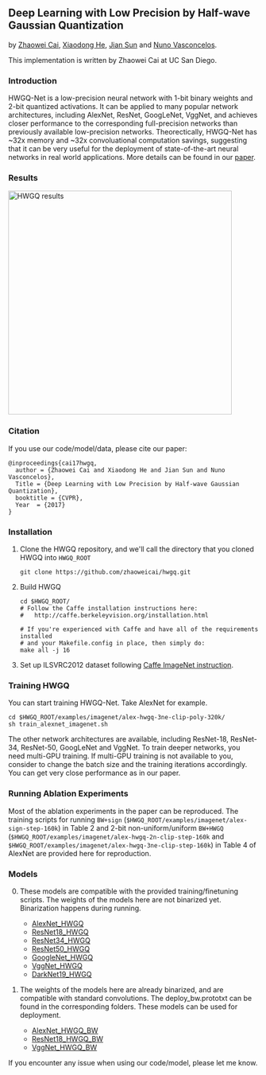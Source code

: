 ## Deep Learning with Low Precision by Half-wave Gaussian Quantization

by [Zhaowei Cai](https://sites.google.com/site/zhaoweicai1989/), [Xiaodong He](https://www.microsoft.com/en-us/research/people/xiaohe/?from=http%3A%2F%2Fresearch.microsoft.com%2F~xiaohe), [Jian Sun](http://www.jiansun.org/) and [Nuno Vasconcelos](http://www.svcl.ucsd.edu/~nuno/).

This implementation is written by Zhaowei Cai at UC San Diego.

### Introduction

HWGQ-Net is a low-precision neural network with 1-bit binary weights and 2-bit quantized activations. It can be applied to many popular network architectures, including AlexNet, ResNet, GoogLeNet, VggNet, and achieves closer performance to the corresponding full-precision networks than previously available low-precision networks. Theorectically, HWGQ-Net has ~32x memory and ~32x convoluational computation savings, suggesting that it can be very useful for the deployment of state-of-the-art neural networks in real world applications. More details can be found in our [paper](https://arxiv.org/abs/1702.00953).

### Results

<p align="left">
<img src="http://www.svcl.ucsd.edu/projects/hwgq/hwgq_results.png" alt="HWGQ results" width="450px">
</p>

### Citation

If you use our code/model/data, please cite our paper:

    @inproceedings{cai17hwgq,
      author = {Zhaowei Cai and Xiaodong He and Jian Sun and Nuno Vasconcelos},
      Title = {Deep Learning with Low Precision by Half-wave Gaussian Quantization},
      booktitle = {CVPR},
      Year  = {2017}
    }

### Installation

1. Clone the HWGQ repository, and we'll call the directory that you cloned HWGQ into `HWGQ_ROOT`
    ```Shell
    git clone https://github.com/zhaoweicai/hwgq.git
    ```
  
2. Build HWGQ
    ```Shell
    cd $HWGQ_ROOT/
    # Follow the Caffe installation instructions here:
    #   http://caffe.berkeleyvision.org/installation.html

    # If you're experienced with Caffe and have all of the requirements installed
    # and your Makefile.config in place, then simply do:
    make all -j 16
    ```

3. Set up ILSVRC2012 dataset following [Caffe ImageNet instruction](https://github.com/BVLC/caffe/tree/master/examples/imagenet).

### Training HWGQ

You can start training HWGQ-Net. Take AlexNet for example. 
```Shell
cd $HWGQ_ROOT/examples/imagenet/alex-hwgq-3ne-clip-poly-320k/
sh train_alexnet_imagenet.sh
```
    
The other network architectures are available, including ResNet-18, ResNet-34, ResNet-50, GoogLeNet and VggNet. To train deeper networks, you need multi-GPU training. If multi-GPU training is not available to you, consider to change the batch size and the training iterations accordingly. You can get very close performance as in our paper.

### Running Ablation Experiments

Most of the ablation experiments in the paper can be reproduced. The training scripts for running `BW+sign` (`$HWGQ_ROOT/examples/imagenet/alex-sign-step-160k`) in Table 2 and 2-bit non-uniform/uniform `BW+HWGQ` (`$HWGQ_ROOT/examples/imagenet/alex-hwgq-2n-clip-step-160k` and `$HWGQ_ROOT/examples/imagenet/alex-hwgq-3ne-clip-step-160k`) in Table 4 of AlexNet are provided here for reproduction. 

### Models

0. These models are compatible with the provided training/finetuning scripts. The weights of the models here are not binarized yet. Binarization happens during running.
	- [AlexNet_HWGQ](http://www.svcl.ucsd.edu/projects/hwgq/AlexNet_HWGQ.caffemodel)
	- [ResNet18_HWGQ](http://www.svcl.ucsd.edu/projects/hwgq/ResNet18_HWGQ.caffemodel)
	- [ResNet34_HWGQ](http://www.svcl.ucsd.edu/projects/hwgq/ResNet34_HWGQ.caffemodel)
	- [ResNet50_HWGQ](http://www.svcl.ucsd.edu/projects/hwgq/ResNet50_HWGQ.caffemodel)
	- [GoogleNet_HWGQ](http://www.svcl.ucsd.edu/projects/hwgq/GoogleNet_HWGQ.caffemodel)
	- [VggNet_HWGQ](http://www.svcl.ucsd.edu/projects/hwgq/VggNet_HWGQ.caffemodel)
	- [DarkNet19_HWGQ](http://www.svcl.ucsd.edu/projects/hwgq/DarkNet19_HWGQ.caffemodel)

0. The weights of the models here are already binarized, and are compatible with standard convolutions. The deploy_bw.prototxt can be found in the corresponding folders. These models can be used for deployment.
	- [AlexNet_HWGQ_BW](http://www.svcl.ucsd.edu/projects/hwgq/AlexNet_HWGQ_BW.caffemodel)
	- [ResNet18_HWGQ_BW](http://www.svcl.ucsd.edu/projects/hwgq/ResNet18_HWGQ_BW.caffemodel)
	- [VggNet_HWGQ_BW](http://www.svcl.ucsd.edu/projects/hwgq/VggNet_HWGQ_BW.caffemodel)

If you encounter any issue when using our code/model, please let me know.
